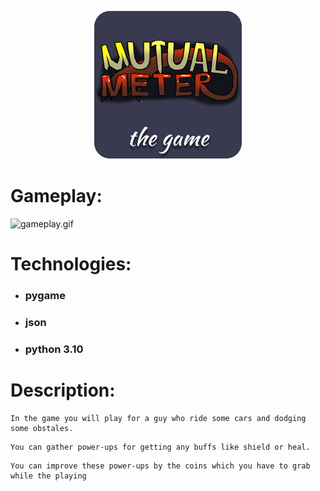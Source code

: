 <a style="text-align:center;">

![mutual_meter_logo.png](assets/images/mutual_meter_logo.png)

</a>

# Gameplay:

![gameplay.gif](presentation_files\gameplay.gif)


# Technologies:
* ### pygame
* ### json
* ### python 3.10

# Description:

    In the game you will play for a guy who ride some cars and dodging some obstales.    

<a></a>

    You can gather power-ups for getting any buffs like shield or heal.

<a></a>

    You can improve these power-ups by the coins which you have to grab while the playing
